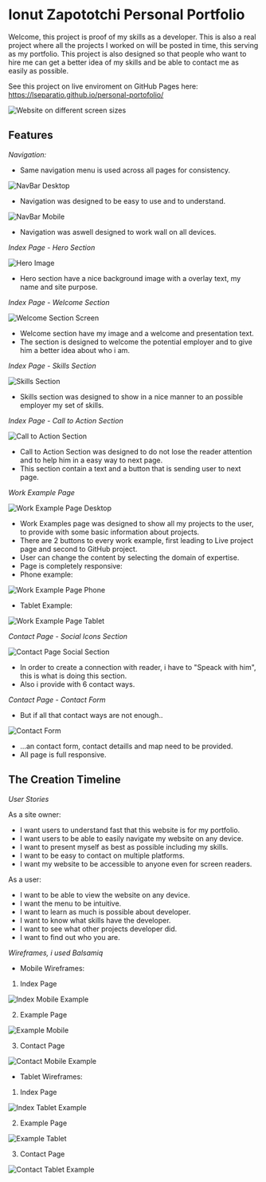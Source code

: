 # Ionut Zapototchi Personal Portfolio

Welcome, this project is proof of my skills as a developer. This is also a real project where all the projects I worked on will be posted in time, this serving as my portfolio. This project is also designed so that people who want to hire me can get a better idea of my skills and be able to contact me as easily as possible.

See this project on live enviroment on GitHub Pages here: <https://lseparatio.github.io/personal-portofolio/>

![Website on different screen sizes](readme-assets/img/screens.png)

## Features

 _Navigation:_

- Same navigation menu is used across all pages for consistency.

![NavBar Desktop](readme-assets/img/navbar-desktop.jpg)

- Navigation was designed to be easy to use and to understand.

![NavBar Mobile](readme-assets/img/navbar-mobile.jpg)

- Navigation was aswell designed to work wall on all devices.

 _Index Page - Hero Section_

 ![Hero Image](readme-assets/img/hero.jpg)

- Hero section have a nice background image with a overlay text, my name and site purpose.

_Index Page - Welcome Section_

![Welcome Section Screen](readme-assets/img/welcome.jpg)

- Welcome section have my image and a welcome and presentation text.
- The section is designed to welcome the potential employer and to give him a better idea about who i am.

_Index Page - Skills Section_

![Skills Section](readme-assets/img/skills.jpg)

- Skills section was designed to show in a nice manner to an possible employer my set of skills.

_Index Page - Call to Action Section_

![Call to Action Section](readme-assets/img/call-to-action.jpg)

- Call to Action Section was designed to do not lose the reader attention and to help him in a easy way to next page.
- This section contain a text and a button that is sending user to next page.

_Work Example Page_

![Work Example Page Desktop](readme-assets/img/work-examples.jpg)

- Work Examples page was designed to show all my projects to the user, to provide with some basic information about projects.
- There are 2 buttons to every work example, first leading to Live project page and second to GitHub project.
- User can change the content by selecting the domain of expertise.
- Page is completely responsive:
- Phone example:

![Work Example Page Phone](readme-assets/img/work-examples-mobile.jpg)

- Tablet Example:

![Work Example Page Tablet](readme-assets/img/work-examples-tablet.jpg)

_Contact Page - Social Icons Section_

![Contact Page Social Section](readme-assets/img/fancy.jpg)

- In order to create a connection with reader, i have to "Speack with him", this is what is doing this section.
- Also i provide with 6 contact ways.

_Contact Page - Contact Form_

- But if all that contact ways are not enough..

![Contact Form](readme-assets/img/contact-form.jpg)

- ...an contact form, contact detaills and map need to be provided.
- All page is full responsive.

## The Creation Timeline

_User Stories_

As a site owner:

- I want users to understand fast that this website is for my portfolio.
- I want users to be able to easily navigate my website on any device.
- I want to present myself as best as possible including my skills.
- I want to be easy to contact on multiple platforms.
- I want my website to be accessible to anyone even for screen readers.

As a user:

- I want to be able to view the website on any device.
- I want the menu to be intuitive.
- I want to learn as much is possible about developer.
- I want to know what skills have the developer.
- I want to see what other projects developer did.
- I want to find out who you are.

_Wireframes, i used Balsamiq_

- Mobile Wireframes:

 1. Index Page

![Index Mobile Example](readme-assets/wireframes/index-page-mobile.png)

 2. Example Page

![Example Mobile](readme-assets/wireframes/work-examples-mobile.png)

3. Contact Page

![Contact Mobile Example](readme-assets/wireframes/contact-mobile.png)

- Tablet Wireframes:

 1. Index Page

![Index Tablet Example](readme-assets/wireframes/index-page-tablet.png)

 2. Example Page

![Example Tablet](readme-assets/wireframes/work-examples-tablet.png)

3. Contact Page

![Contact Tablet Example](readme-assets/wireframes/contact-tablet.png)
